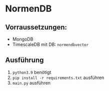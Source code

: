 # NormenDB

## Vorraussetzungen:
- MongoDB
- TimescaleDB mit DB: `normendbvector`


## Ausführung
1. `python3.9` benötigt
2. `pip install -r requirements.txt` ausführen 
3. `main.py` ausführen
